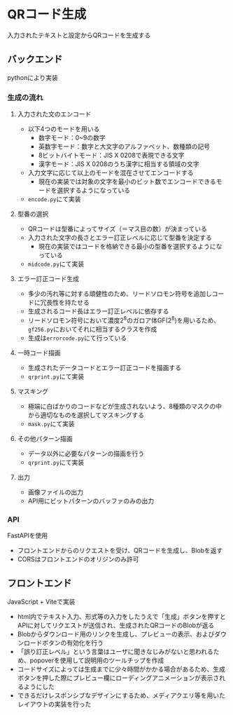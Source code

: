 # QRコード生成
入力されたテキストと設定からQRコードを生成する

## バックエンド
pythonにより実装

### 生成の流れ
1. 入力された文のエンコード
    * 以下4つのモードを用いる
        * 数字モード：0~9の数字
        * 英数字モード：数字と大文字のアルファベット、数種類の記号
        * 8ビットバイトモード：JIS X 0208で表現できる文字
        * 漢字モード：JIS X 0208のうち漢字に相当する領域の文字
    * 入力文字に応じて以上のモードを混在させてエンコードする
        * 現在の実装では対象の文字を最小のビット数でエンコードできるモードを選択するようになっている
    * `encode.py`にて実装

1. 型番の選択
    * QRコードは型番によってサイズ（＝マス目の数）が決まっている
    * 入力された文字の長さとエラー訂正レベルに応じて型番を決定する
        * 現在の実装ではコードを格納できる最小の型番を選択するようになっている
    * `midcode.py`にて実装

1. エラー訂正コード生成
    * 多少の汚れ等に対する頑健性のため、リードソロモン符号を追加しコードに冗長性を持たせる
    * 生成されるコード長はエラー訂正レベルに依存する
    * リードソロモン符号において濃度$2^8$のガロア体$\mathrm{GF}(2^8)$を用いるため、`gf256.py`においてそれに相当するクラスを作成
    * 生成は`errorcode.py`にて行っている

1. 一時コード描画
    * 生成されたデータコードとエラー訂正コードを描画する
    * `qrprint.py`にて実装

1. マスキング
    * 極端に白ばかりのコードなどが生成されないよう、8種類のマスクの中から適切なものを選択してマスキングする
    * `mask.py`にて実装

1. その他パターン描画
    * データ以外に必要なパターンの描画を行う
    * `qrprint.py`にて実装

1. 出力
    * 画像ファイルの出力
    * API用にビットパターンのバッファのみの出力

### API
FastAPIを使用
* フロントエンドからのリクエストを受け、QRコードを生成し、Blobを返す
* CORSはフロントエンドのオリジンのみ許可

## フロントエンド
JavaScript + Viteで実装
* html内でテキスト入力、形式等の入力をしたうえで「生成」ボタンを押すとAPIに対してリクエストが送信され、生成されたQRコードのBlobが返る
* Blobからダウンロード用のリンクを生成し、プレビューの表示、およびダウンロードボタンの有効化を行う
* 「誤り訂正レベル」という言葉はユーザに聞きなじみがないと思われるため、popoverを使用して説明用のツールチップを作成
* コードサイズによっては生成までに少々時間がかかる場合があるため、生成ボタンを押した際にプレビュー欄にローディングアニメーションが表示されるようにした
* できるだけレスポンシブなデザインにするため、メディアクエリ等を用いたレイアウトの実装を行った